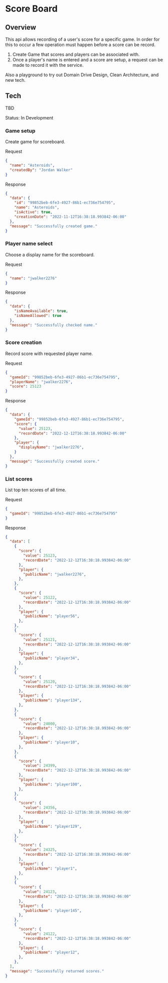 # Score Board

## Overview

This api allows recording of a user's score for a specific game. In order for this to occur a few operation must happen before a score can be record.

1. Create Game that scores and players can be associated with.
2. Once a player's name is entered and a score are setup, a request can be made to record it with the service.

Also a playground to try out Domain Drive Design, Clean Architecture, and new tech.

## Tech

TBD

Status: In Development

### Game setup

Create game for scoreboard.

Request
```json
{
  "name": "Asteroids",
  "createdBy": "Jordan Walker"
}
```
Response
```json
{
  "data": {
    "id": "99852beb-6fe3-4927-86b1-ec736e754795",
    "name": "Asteroids",
    "isActive": true,
    "creationDate": "2022-11-12T16:38:18.993842-06:00"
  },
  "message": "Successfully created game."
}
```

### Player name select

Choose a display name for the scoreboard.

Request
```json
{
  "name": "jwalker2276"
}
```

Response
```json
{
  "data": {
    "isNameAvailable": true,
    "isNameAllowed": true
  },
  "message": "Successfully checked name."
}
```

### Score creation

Record score with requested player name.

Request
```json
{
  "gameId": "99852beb-6fe3-4927-86b1-ec736e754795",
  "playerName": "jwalker2276",
  "score": 25123
}
```

Response
```json
{
  "data": {
    "gameId": "99852beb-6fe3-4927-86b1-ec736e754795",
    "score": {
      "value": 25123,
      "recordDate": "2022-12-12T16:38:18.993842-06:00"
    },
    "player": {
      "displayName": "jwalker2276",
    }
  },
  "message": "Successfully created score."
}
```

### List scores

List top ten scores of all time.

Request
```json
{
  "gameId": "99852beb-6fe3-4927-86b1-ec736e754795"
}
```

Response
```json
{
  "data": [
    {
      "score": {
        "value": 25123,
        "recordDate": "2022-12-12T16:38:18.993842-06:00"
      },
      "player": {
        "publicName": "jwalker2276",
      },
    },
    {
      "score": {
        "value": 25122,
        "recordDate": "2022-12-12T16:38:18.993842-06:00"
      },
      "player": {
        "publicName": "player56",
      },
    },
    {
      "score": {
        "value": 25121,
        "recordDate": "2022-12-12T16:38:18.993842-06:00"
      },
      "player": {
        "publicName": "player34",
      },
    },
    {
      "score": {
        "value": 25120,
        "recordDate": "2022-12-12T16:38:18.993842-06:00"
      },
      "player": {
        "publicName": "player134",
      },
    },
    {
      "score": {
        "value": 24000,
        "recordDate": "2022-12-12T16:38:18.993842-06:00"
      },
      "player": {
        "publicName": "player10",
      },
    },
    {
      "score": {
        "value": 24399,
        "recordDate": "2022-12-12T16:38:18.993842-06:00"
      },
      "player": {
        "publicName": "player100",
      },
    },
    {
      "score": {
        "value": 24356,
        "recordDate": "2022-12-12T16:38:18.993842-06:00"
      },
      "player": {
        "publicName": "player129",
      },
    },
    {
      "score": {
        "value": 24325,
        "recordDate": "2022-12-12T16:38:18.993842-06:00"
      },
      "player": {
        "publicName": "player1",
      },
    },
    {
      "score": {
        "value": 24123,
        "recordDate": "2022-12-12T16:38:18.993842-06:00"
      },
      "player": {
        "publicName": "player145",
      },
    },
    {
      "score": {
        "value": 24122,
        "recordDate": "2022-12-12T16:38:18.993842-06:00"
      },
      "player": {
        "publicName": "player12",
      },
    },
  ],
  "message": "Successfully returned scores."
}



